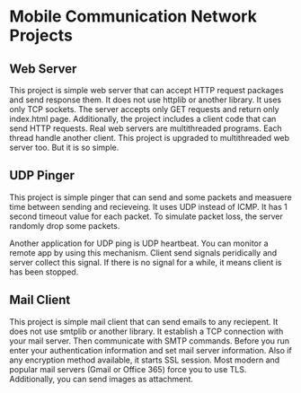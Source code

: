 # Mobile Communication Network Projects

## Web Server
This project is simple web server that can accept HTTP request packages and send response them.
It does not use httplib or another library. It uses only TCP sockets.
The server accepts only GET requests and return only index.html page.
Additionally, the project includes a client code that can send HTTP requests.
Real web servers are multithreaded programs. Each thread handle another client.
This project is upgraded to multithreaded web server too. But it is so simple.

## UDP Pinger
This project is simple pinger that can send and some packets and measuere time between sending and recieveing.
It uses UDP instead of ICMP. It has 1 second timeout value for each packet. To simulate packet loss, the server randomly drop some packets.

Another application for UDP ping is UDP heartbeat. You can monitor a remote app by using this mechanism. Client send signals peridically and
server collect this signal. If there is no signal for a while, it means client is has been stopped.

## Mail Client
This project is simple mail client that can send emails to any reciepent.
It does not use smtplib or another library. It establish a TCP connection with your mail server.
Then communicate with SMTP commands. Before you run enter your authentication information and set mail server information.
Also if any encryption method available, it starts SSL session. Most modern and popular mail servers (Gmail or Office 365) force you to use TLS.
Additionally, you can send images as attachment.
